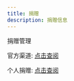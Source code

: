 ```yaml
---
title: 捐赠
description: 捐赠信息
---
```




捐赠管理

官方渠道: [点击查阅](https://github.com/sponsors/airdb?frequency=one-time)

个人捐赠: [点击查阅](https://github.com/airdb/mgmt/blob/main/sponsors/individual.md)
